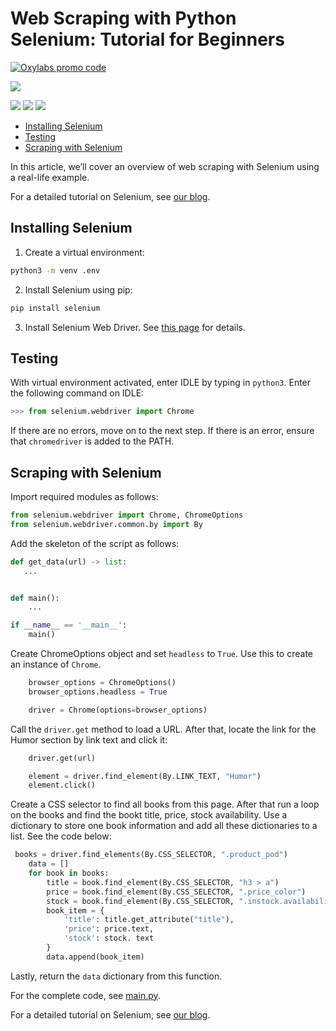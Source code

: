# Web Scraping with Python Selenium: Tutorial for Beginners

[![Oxylabs promo code](https://user-images.githubusercontent.com/129506779/250792357-8289e25e-9c36-4dc0-a5e2-2706db797bb5.png)](https://oxylabs.go2cloud.org/aff_c?offer_id=7&aff_id=877&url_id=112)


[![](https://dcbadge.vercel.app/api/server/eWsVUJrnG5)](https://discord.gg/GbxmdGhZjq)

[<img src="https://img.shields.io/static/v1?label=&message=python&color=brightgreen" />](https://github.com/topics/python) [<img src="https://img.shields.io/static/v1?label=&message=selenium&color=blue" />](https://github.com/topics/selenium) [<img src="https://img.shields.io/static/v1?label=&message=Web%20Scraping&color=important" />](https://github.com/topics/web-scraping)
- [Installing Selenium](#installing-selenium)
- [Testing](#testing)
- [Scraping with Selenium](#scraping-with-selenium)

In this article, we’ll cover an overview of web scraping with Selenium using a real-life example.

For a detailed tutorial on Selenium, see [our blog](https://oxylabs.io/blog/selenium-web-scraping).

## Installing Selenium

1. Create a virtual environment:

```sh
python3 -m venv .env
```

2. Install Selenium using pip:

```sh
pip install selenium
```

3. Install Selenium Web Driver. See [this page](https://www.selenium.dev/documentation/webdriver/getting_started/install_drivers/) for details.

## Testing

With virtual environment activated, enter IDLE by typing in `python3`. Enter the following command on IDLE:

```python
>>> from selenium.webdriver import Chrome

```

If there are no errors, move on to the next step. If there is an error, ensure that `chromedriver` is added to the PATH.

## Scraping with Selenium

Import required modules as follows:

```python
from selenium.webdriver import Chrome, ChromeOptions
from selenium.webdriver.common.by import By
```

Add the skeleton of the script as follows:

```python
def get_data(url) -> list:
   ...


def main():
    ...

if __name__ == '__main__':
    main()
```

Create ChromeOptions object and set `headless` to `True`. Use this to create an instance of `Chrome`.

```python
    browser_options = ChromeOptions()
    browser_options.headless = True

    driver = Chrome(options=browser_options)
```

Call the `driver.get` method to load a URL. After that, locate the link for the Humor section by link text and click it:

```python
    driver.get(url)

    element = driver.find_element(By.LINK_TEXT, "Humor")
    element.click()
```

Create a CSS selector to find all books from this page. After that run a loop on the books and find the bookt title, price, stock availability. Use a dictionary to store one book information and add all these dictionaries to a list. See the code below:

```python
 books = driver.find_elements(By.CSS_SELECTOR, ".product_pod")
    data = []
    for book in books:
        title = book.find_element(By.CSS_SELECTOR, "h3 > a")
        price = book.find_element(By.CSS_SELECTOR, ".price_color")
        stock = book.find_element(By.CSS_SELECTOR, ".instock.availability")
        book_item = {
            'title': title.get_attribute("title"),
            'price': price.text,
            'stock': stock. text
        }
        data.append(book_item)

```

Lastly, return the `data` dictionary from this function.

For the complete code, see [main.py](src/main.py).

For a detailed tutorial on Selenium, see [our blog](https://oxylabs.io/blog/selenium-web-scraping).
